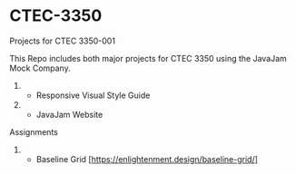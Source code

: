 # CTEC-3350
Projects for CTEC 3350-001

This Repo includes both major projects for CTEC 3350 using the JavaJam Mock Company.

1. - Responsive Visual Style Guide
2. - JavaJam Website


Assignments

1. - Baseline Grid [https://enlightenment.design/baseline-grid/]
